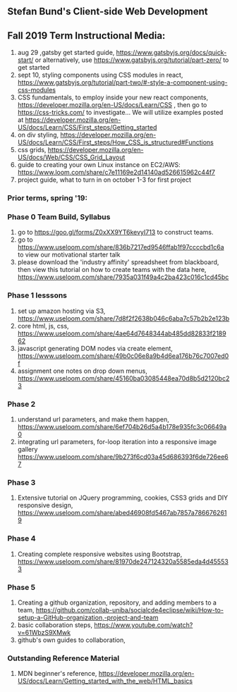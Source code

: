 
## Stefan Bund's Client-side Web Development
## Fall 2019 Term Instructional Media:
1. aug 29 ,gatsby get started guide, https://www.gatsbyjs.org/docs/quick-start/ or alternatively, use https://www.gatsbyjs.org/tutorial/part-zero/ to get started
2. sept 10, styling components using CSS modules in react, https://www.gatsbyjs.org/tutorial/part-two/#-style-a-component-using-css-modules
3. CSS fundamentals, to employ inside your new react components, https://developer.mozilla.org/en-US/docs/Learn/CSS , then go to https://css-tricks.com/ to investigate... We will utilize examples posted at https://developer.mozilla.org/en-US/docs/Learn/CSS/First_steps/Getting_started
4. on div styling, https://developer.mozilla.org/en-US/docs/Learn/CSS/First_steps/How_CSS_is_structured#Functions
5. css grids, https://developer.mozilla.org/en-US/docs/Web/CSS/CSS_Grid_Layout
6. guide to creating your own Linux instance on EC2/AWS: https://www.loom.com/share/c7e11169e2d14140ad526615962c44f7
7. project guide, what to turn in on october 1-3 for first project

### Prior terms, spring '19:
### Phase 0 Team Build, Syllabus
1. go to https://goo.gl/forms/Z0xXX9YT6kevyI713 to construct teams. 
2. go to https://www.useloom.com/share/836b7217ed9546ffab1f97ccccbd1c6a to view our motivational starter talk
3. please download the 'industry affinity' spreadsheet from blackboard, then view this tutorial on how to create teams with the data here, https://www.useloom.com/share/7935a031f49a4c2ba423c016c1cd45bc

### Phase 1 lesssons
1. set up amazon hosting via S3, https://www.useloom.com/share/7d8f2f2638b046c6aba7c57b2b2e123b
2. core html, js, css, https://www.useloom.com/share/4ae64d7648344ab485dd82833f218962 
3. javascript generating DOM nodes via create element, https://www.useloom.com/share/49b0c06e8a9b4d6ea176b76c7007ed0f
4. assignment one notes on drop down menus, https://www.useloom.com/share/45160ba03085448ea70d8b5d2120bc23

### Phase 2
1. understand url parameters, and make them happen, https://www.useloom.com/share/6ef704b26d5a4b178e935fc3c06649a0
2. integrating url parameters, for-loop iteration into a responsive image gallery https://www.useloom.com/share/9b273f6cd03a45d686393f6de726ee67

### Phase 3
1. Extensive tutorial on JQuery programming, cookies, CSS3 grids and DIY responsive design, https://www.useloom.com/share/abed46908fd5467ab7857a7866762619

### Phase 4
1. Creating complete responsive websites using Bootstrap, https://www.useloom.com/share/81970de247124320a5585eda4d455533

### Phase 5
1. Creating a github organization, repository, and adding members to a team, https://github.com/collab-uniba/socialcde4eclipse/wiki/How-to-setup-a-GitHub-organization,-project-and-team
2. basic collaboration steps, https://www.youtube.com/watch?v=61WbzS9XMwk
3. github's own guides to collaboration, 

### Outstanding Reference Material
1. MDN beginner's reference, https://developer.mozilla.org/en-US/docs/Learn/Getting_started_with_the_web/HTML_basics
